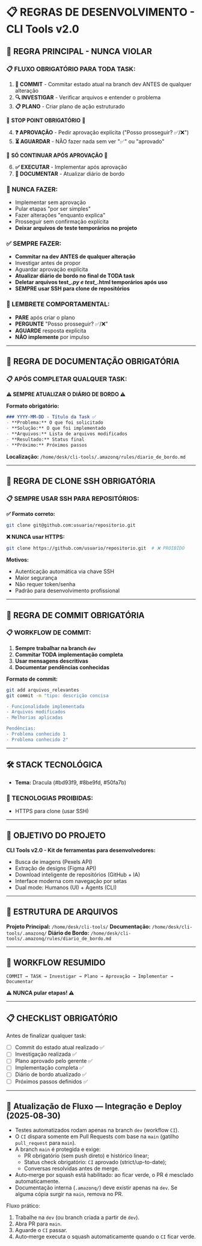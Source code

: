 # 📋 REGRAS DE DESENVOLVIMENTO - CLI Tools v2.0

## 🚨 **REGRA PRINCIPAL - NUNCA VIOLAR**

### **📋 FLUXO OBRIGATÓRIO PARA TODA TASK:**

1. **💾 COMMIT** - Commitar estado atual na branch dev ANTES de qualquer alteração
2. **🔍 INVESTIGAR** - Verificar arquivos e entender o problema
3. **📋 PLANO** - Criar plano de ação estruturado  

🛑 **STOP POINT OBRIGATÓRIO** 🛑

4. **❓ APROVAÇÃO** - Pedir aprovação explícita ("Posso prosseguir? ✅/❌")
5. **⏳ AGUARDAR** - NÃO fazer nada sem ver "✅" ou "aprovado"

🛑 **SÓ CONTINUAR APÓS APROVAÇÃO** 🛑

6. **✅ EXECUTAR** - Implementar após aprovação
7. **📝 DOCUMENTAR** - Atualizar diário de bordo

### **🚫 NUNCA FAZER:**
- Implementar sem aprovação
- Pular etapas "por ser simples"
- Fazer alterações "enquanto explica"
- Prosseguir sem confirmação explícita
- **Deixar arquivos de teste temporários no projeto**

### **✅ SEMPRE FAZER:**
- **Commitar na dev ANTES de qualquer alteração**
- Investigar antes de propor
- Aguardar aprovação explícita
- **Atualizar diário de bordo no final de TODA task**
- **Deletar arquivos test_*.py e test_*.html temporários após uso**
- **SEMPRE usar SSH para clone de repositórios**

### **🧠 LEMBRETE COMPORTAMENTAL:**
- **PARE** após criar o plano
- **PERGUNTE** "Posso prosseguir? ✅/❌"  
- **AGUARDE** resposta explícita
- **NÃO implemente** por impulso

---

## 📝 **REGRA DE DOCUMENTAÇÃO OBRIGATÓRIA**

### **📋 APÓS COMPLETAR QUALQUER TASK:**

**⚠️ SEMPRE ATUALIZAR O DIÁRIO DE BORDO ⚠️**

**Formato obrigatório:**
```markdown
### YYYY-MM-DD - Título da Task ✅
- **Problema:** O que foi solicitado
- **Solução:** O que foi implementado
- **Arquivos:** Lista de arquivos modificados
- **Resultado:** Status final
- **Próximo:** Próximos passos
```

**Localização:** `/home/desk/cli-tools/.amazonq/rules/diario_de_bordo.md`

---

## 🔐 **REGRA DE CLONE SSH OBRIGATÓRIA**

### **📋 SEMPRE USAR SSH PARA REPOSITÓRIOS:**

**✅ Formato correto:**
```bash
git clone git@github.com:usuario/repositorio.git
```

**❌ NUNCA usar HTTPS:**
```bash
git clone https://github.com/usuario/repositorio.git  # ❌ PROIBIDO
```

**Motivos:**
- Autenticação automática via chave SSH
- Maior segurança
- Não requer token/senha
- Padrão para desenvolvimento profissional

---

## 💾 **REGRA DE COMMIT OBRIGATÓRIA**

### **📋 WORKFLOW DE COMMIT:**

1. **Sempre trabalhar na branch `dev`**
2. **Commitar TODA implementação completa**
3. **Usar mensagens descritivas**
4. **Documentar pendências conhecidas**

**Formato de commit:**
```bash
git add arquivos_relevantes
git commit -m "tipo: descrição concisa

- Funcionalidade implementada
- Arquivos modificados
- Melhorias aplicadas

Pendências:
- Problema conhecido 1
- Problema conhecido 2"
```

---

## 🛠️ **STACK TECNOLÓGICA**


- **Tema:** Dracula (#bd93f9, #8be9fd, #50fa7b)

### **🚫 TECNOLOGIAS PROIBIDAS:**
- HTTPS para clone (usar SSH)
---

## 🎯 **OBJETIVO DO PROJETO**

**CLI Tools v2.0 - Kit de ferramentas para desenvolvedores:**
- Busca de imagens (Pexels API)
- Extração de designs (Figma API)
- Download inteligente de repositórios (GitHub + IA)
- Interface moderna com navegação por setas
- Dual mode: Humanos (UI) + Agents (CLI)

---

## 📁 **ESTRUTURA DE ARQUIVOS**

**Projeto Principal:** `/home/desk/cli-tools/`
**Documentação:** `/home/desk/cli-tools/.amazonq/`
**Diário de Bordo:** `/home/desk/cli-tools/.amazonq/rules/diario_de_bordo.md`

---

## 🔄 **WORKFLOW RESUMIDO**

```
COMMIT → TASK → Investigar → Plano → Aprovação → Implementar → Documentar
```

**⚠️ NUNCA pular etapas! ⚠️**

---

## 📋 **CHECKLIST OBRIGATÓRIO**

Antes de finalizar qualquer task:

- [ ] Commit do estado atual realizado ✅
- [ ] Investigação realizada ✅
- [ ] Plano aprovado pelo gerente ✅  
- [ ] Implementação completa ✅
- [ ] Diário de bordo atualizado ✅
- [ ] Próximos passos definidos ✅

---

## 🔁 Atualização de Fluxo — Integração e Deploy (2025‑08‑30)

- Testes automatizados rodam apenas na branch `dev` (workflow `CI`).
- O `CI` dispara somente em Pull Requests com base na `main` (gatilho `pull_request` para `main`).
- A branch `main` é protegida e exige:
  - PR obrigatório (sem push direto) e histórico linear;
  - Status check obrigatório: `CI` aprovado (strict/up-to-date);
  - Conversas resolvidas antes de merge.
- Auto‑merge por squash está habilitado: ao ficar verde, o PR é mesclado automaticamente.
- Documentação interna (`.amazonq/`) deve existir apenas na `dev`. Se alguma cópia surgir na `main`, remova no PR.

Fluxo prático:
1) Trabalhe na `dev` (ou branch criada a partir de `dev`).
2) Abra PR para `main`.
3) Aguarde o `CI` passar.
4) Auto‑merge executa o squash automaticamente quando o `CI` ficar verde.

